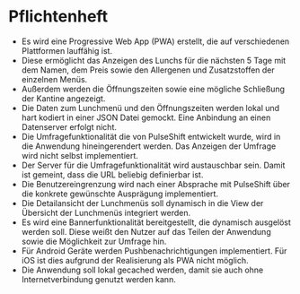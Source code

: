 # Pflichtenheft
+ Es wird eine Progressive Web App (PWA) erstellt, die auf verschiedenen Plattformen lauffähig ist. 
+ Diese ermöglicht das Anzeigen des Lunchs für die nächsten 5 Tage mit dem Namen, dem Preis sowie den Allergenen und Zusatzstoffen der einzelnen Menüs. 
+ Außerdem werden die Öffnungszeiten sowie eine mögliche Schließung der Kantine angezeigt.
+ Die Daten zum Lunchmenü und den Öffnungszeiten werden lokal und hart kodiert in einer JSON Datei gemockt. Eine Anbindung an einen Datenserver erfolgt nicht. 
+ Die Umfragefunktionalität die von PulseShift entwickelt wurde, wird in die Anwendung hineingerendert werden. Das Anzeigen der Umfrage wird nicht selbst implementiert. 
+ Der Server für die Umfragefunktionalität wird austauschbar sein. Damit ist gemeint, dass die URL beliebig definierbar ist.
+ Die Benutzereingrenzung wird nach einer Absprache mit PulseShift über die konkrete gewünschte Ausprägung implementiert.
+ Die Detailansicht der Lunchmenüs soll dynamisch in die View der Übersicht der Lunchmenüs integriert werden.
+ Es wird eine Bannerfunktionalität bereitgestellt, die dynamisch ausgelöst werden soll. Diese weißt den Nutzer auf das Teilen der Anwendung sowie die Möglichkeit zur Umfrage hin.
+ Für Android Geräte werden Pushbenachrichtigungen implementiert. Für iOS ist dies aufgrund der Realisierung als PWA nicht möglich.
+ Die Anwendung soll lokal gecached werden, damit sie auch ohne Internetverbindung genutzt werden kann.
